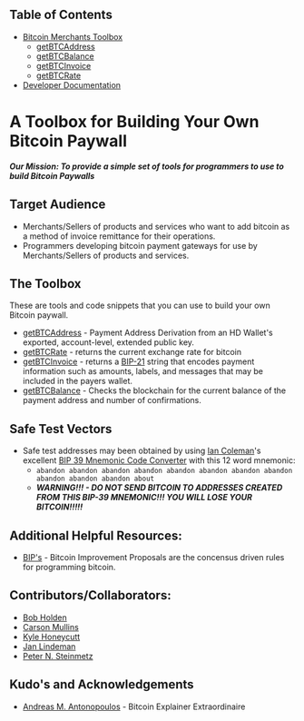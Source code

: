 ## Table of Contents
- [Bitcoin Merchants Toolbox][Toolbox]
  - [getBTCAddress]
  - [getBTCBalance]
  - [getBTCInvoice]
  - [getBTCRate]
- [Developer Documentation][DevDocs]

# A Toolbox for Building Your Own Bitcoin Paywall
***Our Mission: To provide a simple set of tools for programmers to use to build Bitcoin Paywalls***

## Target Audience
* Merchants/Sellers of products and services who want to add bitcoin as a method of invoice remittance for their operations.
* Programmers developing bitcoin payment gateways for use by Merchants/Sellers of products and services.

## The Toolbox
These are tools and code snippets that you can use to build your own Bitcoin paywall.
* [getBTCAddress] - Payment Address Derivation from an HD Wallet's exported, account-level, extended public key.
* [getBTCRate] - returns the current exchange rate for bitcoin
* [getBTCInvoice] - returns a [BIP-21] string that encodes payment information such as amounts, labels, and messages that may be included in the payers wallet.
* [getBTCBalance] - Checks the blockchain for the current balance of the payment address and number of confirmations.

## Safe Test Vectors
* Safe test addresses may been obtained by using [Ian Coleman](https://iancoleman.io)'s excellent [BIP 39 Mnemonic Code Converter](https://github.com/iancoleman/bip39) with this 12 word mnemonic:
  - ```abandon abandon abandon abandon abandon abandon abandon abandon abandon abandon abandon about```
  - ***WARNING!!! - DO NOT SEND BITCOIN TO ADDRESSES CREATED FROM THIS BIP-39 MNEMONIC!!! YOU WILL LOSE YOUR BITCOIN!!!!!***
  
## Additional Helpful Resources:
* [BIP's](https://github.com/bitcoin/bips) - Bitcoin Improvement Proposals are the concensus driven rules for programming bitcoin.

## Contributors/Collaborators:
* [Bob Holden](https://github.com/EAWF)
* [Carson Mullins](https://github.com/Septem151)
* [Kyle Honeycutt](https://github.com/coinables) 
* [Jan Lindeman](https://github.com/rgex)
* [Peter N. Steinmetz](https://github.com/PeterNSteinmetz)

## Kudo's and Acknowledgements
* [Andreas M. Antonopoulos](https://aantonop.com/) - Bitcoin Explainer Extraordinaire


[BIP-21]: https://github.com/bitcoin/bips/blob/master/bip-0021.mediawiki
[Toolbox]: ./Toolbox/
[getBTCAddress]: ./Toolbox/getBTCAddress/
[getBTCBalance]: ./Toolbox/getBTCBalance/
[getBTCInvoice]: ./Toolbox/getBTCInvoice/
[getBTCRate]: ./Toolbox/getBTCRate/
[DevDocs]: ./Toolbox/docs/
